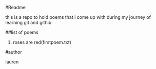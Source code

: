 #Readme

this is a repo to hold poems that i come up with during my journey of learning git and githib


##list of poems

1. roses are red(firstpoem.txt)


#author

lauren

